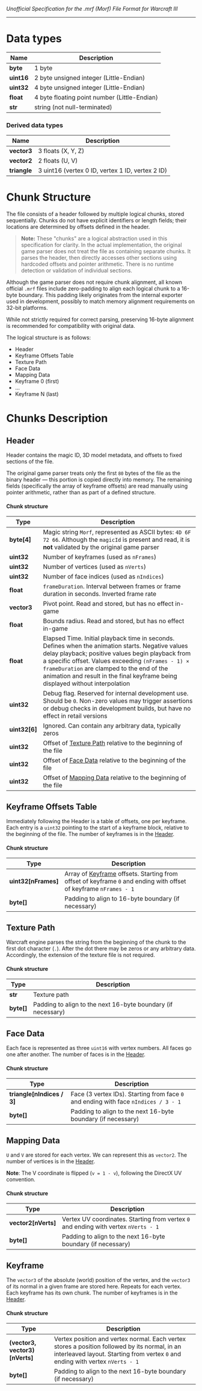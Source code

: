 *Unofficial Specification for the .mrf (Morf) File Format for Warcraft III*

<hr>

# Data types 

| Name  | Description |
|------|-------|
| **byte** | 1 byte |
| **uint16** | 2 byte unsigned integer (Little-Endian) |
| **uint32** | 4 byte unsigned integer (Little-Endian) |
| **float** | 4 byte floating point number (Little-Endian) |
| **str** | string (not null-terminated)|

### Derived data types
| Name  | Description |
|------|-------|
| **vector3** | 3 floats (X, Y, Z) |
| **vector2** | 2 floats (U, V) |
| **triangle** | 3 uint16 (vertex 0 ID, vertex 1 ID, vertex 2 ID) |

# Chunk Structure
The file consists of a header followed by multiple logical chunks, stored sequentially. Chunks do not have explicit identifiers or length fields; their locations are determined by offsets defined in the header.

> **Note:** These "chunks" are a logical abstraction used in this specification for clarity.
> In the actual implementation, the original game parser does not treat the file as containing separate chunks. It parses the header, then directly accesses other sections using hardcoded offsets and pointer arithmetic. There is no runtime detection or validation of individual sections.

Although the game parser does not require chunk alignment, all known official `.mrf` files include zero-padding to align each logical chunk to a 16-byte boundary. This padding likely originates from the internal exporter used in development, possibly to match memory alignment requirements on 32-bit platforms.

While not strictly required for correct parsing, preserving 16-byte alignment is recommended for compatibility with original data.

The logical structure is as follows:

- Header
- Keyframe Offsets Table
- Texture Path
- Face Data
- Mapping Data
- Keyframe 0 (first)
- ...
- Keyframe N (last)

# Chunks Description

## Header
Header contains the magic ID, 3D model metadata, and offsets to fixed sections of the file.

The original game parser treats only the first `80` bytes of the file as the binary header — this portion is copied directly into memory. The remaining fields (specifically the array of keyframe offsets) are read manually using pointer arithmetic, rather than as part of a defined structure.

#### Chunk structure
| Type  | Description |
|------|-------|
| **byte[4]** | Magic string `Morf`, represented as ASCII bytes: `4D 6F 72 66`. Although the `magicId` is present and read, it is **not** validated by the original game parser |
| **uint32** | Number of keyframes (used as `nFrames`) |
| **uint32** | Number of vertices (used as `nVerts`) |
| **uint32** | Number of face indices (used as `nIndices`) |
| **float** | ``frameDuration``. Interval between frames or frame duration in seconds. Inverted frame rate |
| **vector3** | Pivot point. Read and stored, but has no effect in-game |
| **float** | Bounds radius. Read and stored, but has no effect in-game |
| **float** | Elapsed Time. Initial playback time in seconds. Defines when the animation starts. Negative values delay playback; positive values begin playback from a specific offset. Values exceeding `(nFrames - 1) × frameDuration` are clamped to the end of the animation and result in the final keyframe being displayed without interpolation
| **uint32** | Debug flag. Reserved for internal development use. Should be ``0``. Non-zero values may trigger assertions or debug checks in development builds, but have no effect in retail versions
| **uint32[6]** | Ignored. Can contain any arbitrary data, typically zeros |
| **uint32**  | Offset of [Texture Path](#texture-path) relative to the beginning of the file |
| **uint32**  | Offset of [Face Data](#face-data) relative to the beginning of the file |
| **uint32**  | Offset of [Mapping Data](#mapping-data) relative to the beginning of the file |

## Keyframe Offsets Table

Immediately following the Header is a table of offsets, one per keyframe. Each entry is a `uint32` pointing to the start of a keyframe block, relative to the beginning of the file. The number of keyframes is in the [Header](#header).

#### Chunk structure
| Type         | Description |
|--------------|-------------|
| **uint32[nFrames]** | Array of [Keyframe](#keyframe) offsets. Starting from offset of keyframe `0` and ending with offset of keyframe `nFrames - 1` |
| **byte[]**    | Padding to align to 16-byte boundary (if necessary) |

## Texture Path
Warcraft engine parses the string from the beginning of the chunk to the first dot character (`.`). 
After the dot there may be zeros or any arbitrary data. Accordingly, the extension of the texture file is not required.
#### Chunk structure
| Type  | Description |
|------|-------|
| **str** | Texture path  |
| **byte[]** | Padding to align to the next 16-byte boundary (if necessary) |

## Face Data
Each face is represented as three `uint16` with vertex numbers. All faces go one after another. The number of faces is in the [Header](#header).
#### Chunk structure
| Type  | Description |
|------|-------|
| **triangle[nIndices / 3]** | Face (3 vertex IDs). Starting from face `0` and ending with face `nIndices / 3 - 1`  |
| **byte[]** | Padding to align to the next 16-byte boundary (if necessary) |

## Mapping Data
`U` and `V` are stored for each vertex. We can represent this as `vector2`. 
The number of vertices is in the [Header](#header). 

**Note**: The V coordinate is flipped (`v = 1 - v`), following the DirectX UV convention.

#### Chunk structure
| Type  | Description |
|------|-------|
| **vector2[nVerts]** | Vertex UV coordinates. Starting from vertex `0` and ending with vertex `nVerts - 1` |
| **byte[]** | Padding to align to the next 16-byte boundary (if necessary) |

## Keyframe 
The `vector3` of the absolute (world) position of the vertex, and the `vector3` of its normal in a given frame are stored here. Repeats for each vertex.  
Each keyframe has its own chunk. The number of keyframes is in the [Header](#header).
#### Chunk structure
| Type  | Description |
|------|-------|
| **(vector3, vector3)[nVerts]** | Vertex position and vertex normal. Each vertex stores a position followed by its normal, in an interleaved layout. Starting from vertex `0` and ending with vertex `nVerts - 1` |
| **byte[]** | Padding to align to the next 16-byte boundary (if necessary) |